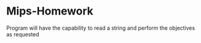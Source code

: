 # Mips-Homework

Program will have the capability to read a string and perform the objectives as requested

